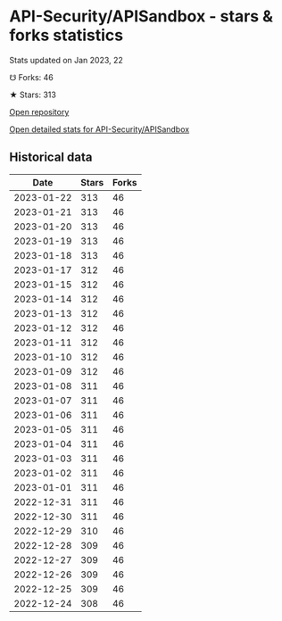 # API-Security/APISandbox - stars & forks statistics

Stats updated on Jan 2023, 22

☋ Forks: 46

★ Stars: 313

[Open repository](https://github.com/API-Security/APISandbox)

[Open detailed stats for API-Security/APISandbox](https://reviewgithub.com/rep/API-Security/APISandbox)

## Historical data
| Date | Stars | Forks |
|------|-------|-------|
| 2023-01-22 | 313 | 46 | 
| 2023-01-21 | 313 | 46 | 
| 2023-01-20 | 313 | 46 | 
| 2023-01-19 | 313 | 46 | 
| 2023-01-18 | 313 | 46 | 
| 2023-01-17 | 312 | 46 | 
| 2023-01-15 | 312 | 46 | 
| 2023-01-14 | 312 | 46 | 
| 2023-01-13 | 312 | 46 | 
| 2023-01-12 | 312 | 46 | 
| 2023-01-11 | 312 | 46 | 
| 2023-01-10 | 312 | 46 | 
| 2023-01-09 | 312 | 46 | 
| 2023-01-08 | 311 | 46 | 
| 2023-01-07 | 311 | 46 | 
| 2023-01-06 | 311 | 46 | 
| 2023-01-05 | 311 | 46 | 
| 2023-01-04 | 311 | 46 | 
| 2023-01-03 | 311 | 46 | 
| 2023-01-02 | 311 | 46 | 
| 2023-01-01 | 311 | 46 | 
| 2022-12-31 | 311 | 46 | 
| 2022-12-30 | 311 | 46 | 
| 2022-12-29 | 310 | 46 | 
| 2022-12-28 | 309 | 46 | 
| 2022-12-27 | 309 | 46 | 
| 2022-12-26 | 309 | 46 | 
| 2022-12-25 | 309 | 46 | 
| 2022-12-24 | 308 | 46 | 

